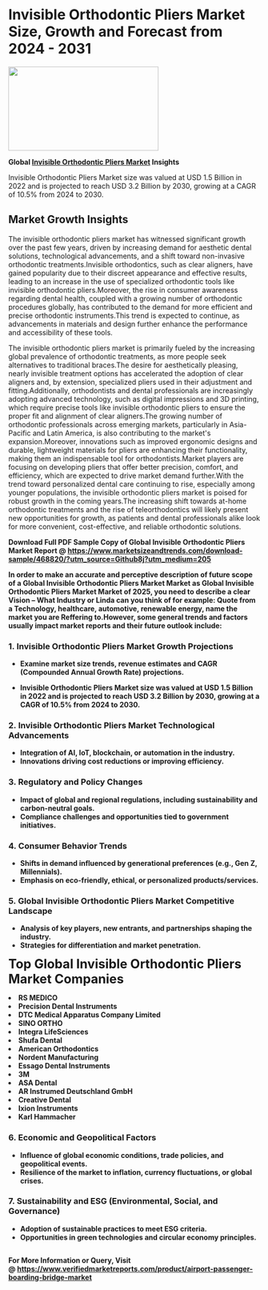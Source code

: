 <H1>Invisible Orthodontic Pliers Market Size, Growth and Forecast from 2024 - 2031</H1><img class="aligncenter size-medium wp-image-584254" src="https://thirdeyenews.in/wp-content/uploads/2024/09/Global-Market-Research-300x168.jpeg" alt="" width="300" height="168" /><p><strong>Global&nbsp;<a href="https://www.marketsizeandtrends.com/download-sample/468820/?utm_source=Github8j?utm_medium=205">Invisible Orthodontic Pliers Market</a> Insights</strong></p><p>Invisible Orthodontic Pliers Market size was valued at USD 1.5 Billion in 2022 and is projected to reach USD 3.2 Billion by 2030, growing at a CAGR of 10.5% from 2024 to 2030.</p><p><h2>Market Growth Insights</h2> <p>The invisible orthodontic pliers market has witnessed significant growth over the past few years, driven by increasing demand for aesthetic dental solutions, technological advancements, and a shift toward non-invasive orthodontic treatments.Invisible orthodontics, such as clear aligners, have gained popularity due to their discreet appearance and effective results, leading to an increase in the use of specialized orthodontic tools like invisible orthodontic pliers.Moreover, the rise in consumer awareness regarding dental health, coupled with a growing number of orthodontic procedures globally, has contributed to the demand for more efficient and precise orthodontic instruments.This trend is expected to continue, as advancements in materials and design further enhance the performance and accessibility of these tools.<br><b></b></p> <p>The invisible orthodontic pliers market is primarily fueled by the increasing global prevalence of orthodontic treatments, as more people seek alternatives to traditional braces.The desire for aesthetically pleasing, nearly invisible treatment options has accelerated the adoption of clear aligners and, by extension, specialized pliers used in their adjustment and fitting.Additionally, orthodontists and dental professionals are increasingly adopting advanced technology, such as digital impressions and 3D printing, which require precise tools like invisible orthodontic pliers to ensure the proper fit and alignment of clear aligners.The growing number of orthodontic professionals across emerging markets, particularly in Asia-Pacific and Latin America, is also contributing to the market's expansion.Moreover, innovations such as improved ergonomic designs and durable, lightweight materials for pliers are enhancing their functionality, making them an indispensable tool for orthodontists.Market players are focusing on developing pliers that offer better precision, comfort, and efficiency, which are expected to drive market demand further.With the trend toward personalized dental care continuing to rise, especially among younger populations, the invisible orthodontic pliers market is poised for robust growth in the coming years.The increasing shift towards at-home orthodontic treatments and the rise of teleorthodontics will likely present new opportunities for growth, as patients and dental professionals alike look for more convenient, cost-effective, and reliable orthodontic solutions.<br><b></p><p><span class=""><strong>Download Full PDF Sample Copy of Global Invisible Orthodontic Pliers Market Report</strong> @ <a href="https://www.marketsizeandtrends.com/download-sample/468820/?utm_source=Github8j?utm_medium=205" target="_blank">https://www.marketsizeandtrends.com/download-sample/468820/?utm_source=Github8j?utm_medium=205</a></span></p><p>In order to make an accurate and perceptive description of future scope of a Global&nbsp;Invisible Orthodontic Pliers Market Market as Global&nbsp;Invisible Orthodontic Pliers Market Market of 2025, you need to describe a clear Vision &ndash; What Industry or Linda can you think of for example: Quote from a Technology, healthcare, automotive, renewable energy, name the market you are Reffering to.However, some general trends and factors usually impact market reports and their future outlook include:</p><h3>1.&nbsp;<strong>Invisible Orthodontic Pliers Market Growth Projections</strong></h3><ul><li>Examine market size trends, revenue estimates and CAGR (Compounded Annual Growth Rate) projections.</li><li><p>Invisible Orthodontic Pliers Market size was valued at USD 1.5 Billion in 2022 and is projected to reach USD 3.2 Billion by 2030, growing at a CAGR of 10.5% from 2024 to 2030.</p></li></ul><h3>2.&nbsp;<strong>Invisible Orthodontic Pliers Market Technological Advancements</strong></h3><ul><li>Integration of AI, IoT, blockchain, or automation in the industry.</li><li>Innovations driving cost reductions or improving efficiency.</li></ul><h3>3.&nbsp;<strong>Regulatory and Policy Changes</strong></h3><ul><li>Impact of global and regional regulations, including sustainability and carbon-neutral goals.</li><li>Compliance challenges and opportunities tied to government initiatives.</li></ul><h3>4.&nbsp;<strong>Consumer Behavior Trends</strong></h3><ul><li>Shifts in demand influenced by generational preferences (e.g., Gen Z, Millennials).</li><li>Emphasis on eco-friendly, ethical, or personalized products/services.</li></ul><h3>5.&nbsp;<strong>Global Invisible Orthodontic Pliers Market Competitive Landscape</strong></h3><ul><li>Analysis of key players, new entrants, and partnerships shaping the industry.</li><li>Strategies for differentiation and market penetration.</li></ul><p data-pm-slice="1 1 []"><span style="color: inherit; font-family: inherit; font-size: 25px;">Top Global Invisible Orthodontic Pliers Market Companies</span></p><div class="" data-test-id=""><p><li>RS MEDICO</li><li> Precision Dental Instruments</li><li> DTC Medical Apparatus Company Limited</li><li> SINO ORTHO</li><li> Integra LifeSciences</li><li> Shufa Dental</li><li> American Orthodontics</li><li> Nordent Manufacturing</li><li> Essago Dental Instruments</li><li> 3M</li><li> ASA Dental</li><li> AR Instrumed Deutschland GmbH</li><li> Creative Dental</li><li> Ixion Instruments</li><li> Karl Hammacher</li></p></div><h3>6.&nbsp;<strong>Economic and Geopolitical Factors</strong></h3><ul><li>Influence of global economic conditions, trade policies, and geopolitical events.</li><li>Resilience of the market to inflation, currency fluctuations, or global crises.</li></ul><h3>7.&nbsp;<strong>Sustainability and ESG (Environmental, Social, and Governance)</strong></h3><ul><li>Adoption of sustainable practices to meet ESG criteria.</li><li>Opportunities in green technologies and circular economy principles.</li></ul><h2><strong style="font-size: 14px;">For More Information or Query, Visit @&nbsp;</strong><a style="background-color: #ffffff; font-size: 14px;" href="https://www.marketsizeandtrends.com/report/invisible-orthodontic-pliers-market/" target="_blank">https://www.verifiedmarketreports.com/product/airport-passenger-boarding-bridge-market</a></h2>